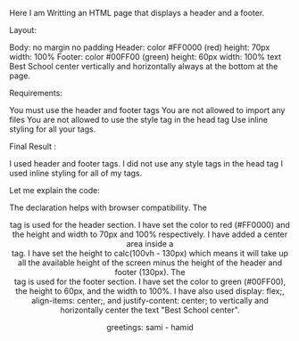 Here I am Writting an HTML page that displays a header and a footer.

Layout:

Body:
no margin
no padding
Header:
color #FF0000 (red)
height: 70px
width: 100%
Footer:
color #00FF00 (green)
height: 60px
width: 100%
text Best School center vertically and horizontally
always at the bottom at the page.

Requirements:

You must use the header and footer tags
You are not allowed to import any files
You are not allowed to use the style tag in the head tag
Use inline styling for all your tags.

Final Result : 

I used header and footer tags.
I did not use any style tags in the head tag 
I used inline styling for all of my tags.

Let me explain the code:

The <!DOCTYPE html> declaration helps with browser compatibility.
The <header> tag is used for the header section.
 I have set the color to red (#FF0000) and the height and width to 70px and 100% respectively.
I have added a center area inside a <div> tag.
 I have set the height to calc(100vh - 130px) which means it will take up all the available height of the screen minus the height of the header and footer (130px).
The <footer> tag is used for the footer section.
 I have set the color to green (#00FF00), the height to 60px, and the width to 100%. I have also used display: flex;, align-items: center;, and justify-content: center; to vertically and horizontally center the text "Best School center".


greetings: sami - hamid
